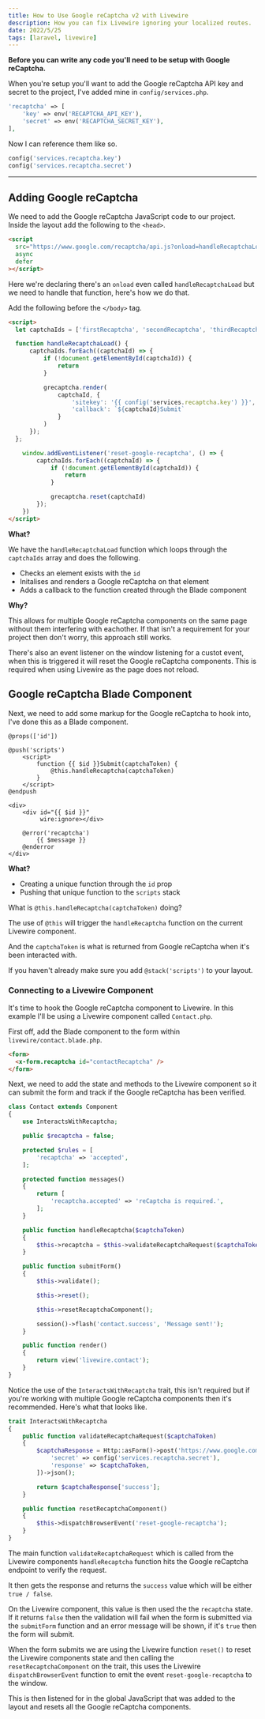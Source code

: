 ```yaml
---
title: How to Use Google reCaptcha v2 with Livewire
description: How you can fix Livewire ignoring your localized routes.
date: 2022/5/25
tags: [laravel, livewire]
---
```


**Before you can write any code you'll need to be setup with Google reCaptcha.**

When you're setup you'll want to add the Google reCaptcha API key and secret to
the project, I've added mine in `config/services.php`.

```php
'recaptcha' => [
    'key' => env('RECAPTCHA_API_KEY'),
    'secret' => env('RECAPTCHA_SECRET_KEY'),
],
```

Now I can reference them like so.

```php
config('services.recaptcha.key')
config('services.recaptcha.secret')
```

---

## Adding Google reCaptcha

We need to add the Google reCaptcha JavaScript code to our project. Inside the
layout add the following to the `<head>`.

```html
<script
  src="https://www.google.com/recaptcha/api.js?onload=handleRecaptchaLoad&render=explicit"
  async
  defer
></script>
```

Here we're declaring there's an `onload` even called `handleRecaptchaLoad` but
we need to handle that function, here's how we do that.

Add the following before the `</body>` tag.

```html
<script>
  let captchaIds = ['firstRecaptcha', 'secondRecaptcha', 'thirdRecaptcha', 'fourthRecaptcha']

  function handleRecaptchaLoad() {
      captchaIds.forEach((captchaId) => {
          if (!document.getElementById(captchaId)) {
              return
          }

          grecaptcha.render(
              captchaId, {
                  'sitekey': '{{ config('services.recaptcha.key') }}',
                  'callback': `${captchaId}Submit`
              }
          )
      });
  };

    window.addEventListener('reset-google-recaptcha', () => {
        captchaIds.forEach((captchaId) => {
            if (!document.getElementById(captchaId)) {
                return
            }

            grecaptcha.reset(captchaId)
        });
    })
</script>
```

**What?**

We have the `handleRecaptchaLoad` function which loops through the `captchaIds`
array and does the following.

- Checks an element exists with the `id`
- Initalises and renders a Google reCaptcha on that element
- Adds a callback to the function created through the Blade component

**Why?**

This allows for multiple Google reCaptcha components on the same page without
them interfering with eachother. If that isn't a requirement for your project
then don't worry, this approach still works.

There's also an event listener on the window listening for a custot event, when
this is triggered it will reset the Google reCaptcha components. This is
required when using Livewire as the page does not reload.

## Google reCaptcha Blade Component

Next, we need to add some markup for the Google reCaptcha to hook into, I've
done this as a Blade component.

```shell
@props(['id'])

@push('scripts')
    <script>
        function {{ $id }}Submit(captchaToken) {
            @this.handleRecaptcha(captchaToken)
        }
    </script>
@endpush

<div>
    <div id="{{ $id }}"
         wire:ignore></div>

    @error('recaptcha')
        {{ $message }}
    @enderror
</div>
```

**What?**

- Creating a unique function through the `id` prop
- Pushing that unique function to the `scripts` stack

What is `@this.handleRecaptcha(captchaToken)` doing?

The use of `@this` will trigger the `handleRecaptcha` function on the current
Livewire component.

And the `captchaToken` is what is returned from Google reCaptcha when it's been
interacted with.

If you haven't already make sure you add `@stack('scripts')` to your layout.

### Connecting to a Livewire Component

It's time to hook the Google reCaptcha component to Livewire. In this example
I'll be using a Livewire component called `Contact.php`.

First off, add the Blade component to the form within
`livewire/contact.blade.php`.

```html
<form>
  <x-form.recaptcha id="contactRecaptcha" />
</form>
```

Next, we need to add the state and methods to the Livewire component so it can
submit the form and track if the Google reCaptcha has been verified.

```php
class Contact extends Component
{
    use InteractsWithRecaptcha;

    public $recaptcha = false;

    protected $rules = [
        'recaptcha' => 'accepted',
    ];

    protected function messages()
    {
        return [
            'recaptcha.accepted' => 'reCaptcha is required.',
        ];
    }

    public function handleRecaptcha($captchaToken)
    {
        $this->recaptcha = $this->validateRecaptchaRequest($captchaToken);
    }

    public function submitForm()
    {
        $this->validate();

        $this->reset();

        $this->resetRecaptchaComponent();

        session()->flash('contact.success', 'Message sent!');
    }

    public function render()
    {
        return view('livewire.contact');
    }
}
```

Notice the use of the `InteractsWithRecaptcha` trait, this isn't required but if
you're working with multiple Google reCaptcha components then it's recommended.
Here's what that looks like.

```php
trait InteractsWithRecaptcha
{
    public function validateRecaptchaRequest($captchaToken)
    {
        $captchaResponse = Http::asForm()->post('https://www.google.com/recaptcha/api/siteverify', [
            'secret' => config('services.recaptcha.secret'),
            'response' => $captchaToken,
        ])->json();

        return $captchaResponse['success'];
    }

    public function resetRecaptchaComponent()
    {
        $this->dispatchBrowserEvent('reset-google-recaptcha');
    }
}
```

The main function `validateRecaptchaRequest` which is called from the Livewire
components `handleRecaptcha` function hits the Google reCaptcha endpoint to
verify the request.

It then gets the response and returns the `success` value which will be either
`true / false`.

On the Livewire component, this value is then used the the `recaptcha` state. If
it returns `false` then the validation will fail when the form is submitted via
the `submitForm` function and an error message will be shown, if it's `true`
then the form will submit.

When the form submits we are using the Livewire function `reset()` to reset the
Livewire components state and then calling the `resetRecaptchaComponent` on the
trait, this uses the Livewire `dispatchBrowserEvent` function to emit the event
`reset-google-recaptcha` to the window.

This is then listened for in the global JavaScript that was added to the layout
and resets all the Google reCaptcha components.
